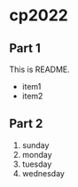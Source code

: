 # cp2022

 ## Part 1

This is README.
 - item1
 - item2

 ## Part 2
 1. sunday
 1. monday
 1. tuesday
 1. wednesday
